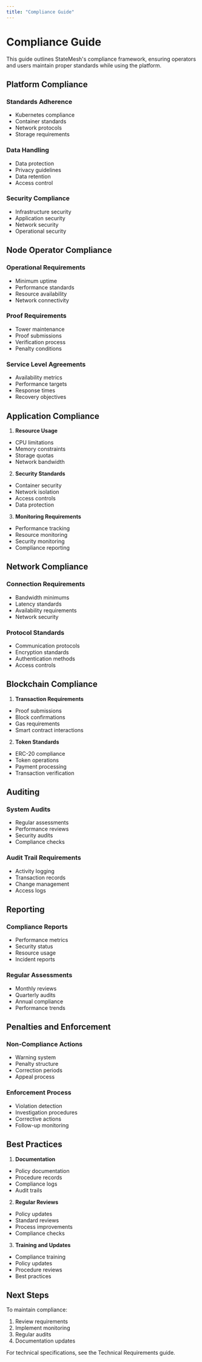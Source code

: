 ```yaml
---
title: "Compliance Guide"
---
```


# Compliance Guide

This guide outlines StateMesh's compliance framework, ensuring operators and users maintain proper standards while using the platform.

## Platform Compliance

### Standards Adherence
* Kubernetes compliance
* Container standards
* Network protocols
* Storage requirements

### Data Handling
* Data protection
* Privacy guidelines
* Data retention
* Access control

### Security Compliance
* Infrastructure security
* Application security
* Network security
* Operational security

## Node Operator Compliance

### Operational Requirements
* Minimum uptime
* Performance standards
* Resource availability
* Network connectivity

### Proof Requirements
* Tower maintenance
* Proof submissions
* Verification process
* Penalty conditions

### Service Level Agreements
* Availability metrics
* Performance targets
* Response times
* Recovery objectives

## Application Compliance

1. **Resource Usage**
* CPU limitations
* Memory constraints
* Storage quotas
* Network bandwidth

2. **Security Standards**
* Container security
* Network isolation
* Access controls
* Data protection

3. **Monitoring Requirements**
* Performance tracking
* Resource monitoring
* Security monitoring
* Compliance reporting

## Network Compliance

### Connection Requirements
* Bandwidth minimums
* Latency standards
* Availability requirements
* Network security

### Protocol Standards
* Communication protocols
* Encryption standards
* Authentication methods
* Access controls

## Blockchain Compliance

1. **Transaction Requirements**
* Proof submissions
* Block confirmations
* Gas requirements
* Smart contract interactions

2. **Token Standards**
* ERC-20 compliance
* Token operations
* Payment processing
* Transaction verification

## Auditing

### System Audits
* Regular assessments
* Performance reviews
* Security audits
* Compliance checks

### Audit Trail Requirements
* Activity logging
* Transaction records
* Change management
* Access logs

## Reporting

### Compliance Reports
* Performance metrics
* Security status
* Resource usage
* Incident reports

### Regular Assessments
* Monthly reviews
* Quarterly audits
* Annual compliance
* Performance trends

## Penalties and Enforcement

### Non-Compliance Actions
* Warning system
* Penalty structure
* Correction periods
* Appeal process

### Enforcement Process
* Violation detection
* Investigation procedures
* Corrective actions
* Follow-up monitoring

## Best Practices

1. **Documentation**
* Policy documentation
* Procedure records
* Compliance logs
* Audit trails

2. **Regular Reviews**
* Policy updates
* Standard reviews
* Process improvements
* Compliance checks

3. **Training and Updates**
* Compliance training
* Policy updates
* Procedure reviews
* Best practices

## Next Steps

To maintain compliance:

1. Review requirements
2. Implement monitoring
3. Regular audits
4. Documentation updates

For technical specifications, see the Technical Requirements guide.
